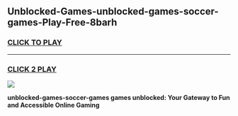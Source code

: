 
## Unblocked-Games-unblocked-games-soccer-games-Play-Free-8barh
<h3>
<a href="https://premium76.site?title=unblocked-games-soccer-games&ref=18A">CLICK TO PLAY</a></h3>
<hr>

<h3>
<a href="https://premium76.site?title=unblocked-games-soccer-games&ref=18A">CLICK 2 PLAY</a>
  
</h3>

<a href="https://premium76.site?title=unblocked-games-soccer-games&ref=18A"><img src="https://clearcache.store/games.png"></a>


**unblocked-games-soccer-games games unblocked: Your Gateway to Fun and Accessible Online Gaming**
